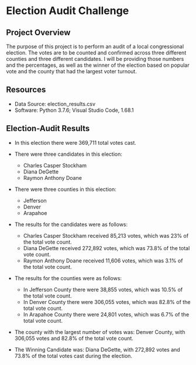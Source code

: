 # Election Audit Challenge 

## Project Overview
The purpose of this project is to perform an audit of a local congressional election. The votes are to be counted and confirmed across three different counties and three different candidates. I will be providing those numbers and the percentages, as well as the winner of the election based on popular vote and the county that had the largest voter turnout.


## Resources
- Data Source: election_results.csv
- Software: Python 3.7.6; Visual Studio Code, 1.68.1


## Election-Audit Results
- In this election there were 369,711 total votes cast.

- There were three candidates in this election:
	- Charles Casper Stockham
	- Diana DeGette
	- Raymon Anthony Doane
	
- There were three counties in this election:
	- Jefferson
	- Denver
	- Arapahoe
	
- The results for the candidates were as follows:
	- Charles Casper Stockham received 85,213 votes, which was 23% of the total vote count.
	- Diana DeGette received 272,892 votes, which was 73.8% of the total vote count.
	- Raymon Anthony Doane received 11,606 votes, which was 3.1% of the total vote count.
	
- The results for the counties were as follows:
	- In Jefferson County there were 38,855 votes, which was 10.5% of the total vote count.
	- In Denver County there were 306,055 votes, which was 82.8% of the total vote count.
	- In Arapahoe County there were 24,801 votes, which was 6.7% of the total vote count.

- The county with the largest number of votes was:
	Denver County, with 306,055 votes and 82.8% of the total vote count.

- The Winning Candidate was:
	Diana DeGette, with 272,892 votes and 73.8% of the total votes cast during the election.
	
